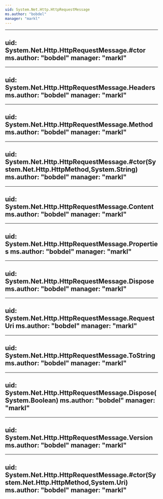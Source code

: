```yaml
---
uid: System.Net.Http.HttpRequestMessage
ms.author: "bobdel"
manager: "markl"
---
```


---
uid: System.Net.Http.HttpRequestMessage.#ctor
ms.author: "bobdel"
manager: "markl"
---

---
uid: System.Net.Http.HttpRequestMessage.Headers
ms.author: "bobdel"
manager: "markl"
---

---
uid: System.Net.Http.HttpRequestMessage.Method
ms.author: "bobdel"
manager: "markl"
---

---
uid: System.Net.Http.HttpRequestMessage.#ctor(System.Net.Http.HttpMethod,System.String)
ms.author: "bobdel"
manager: "markl"
---

---
uid: System.Net.Http.HttpRequestMessage.Content
ms.author: "bobdel"
manager: "markl"
---

---
uid: System.Net.Http.HttpRequestMessage.Properties
ms.author: "bobdel"
manager: "markl"
---

---
uid: System.Net.Http.HttpRequestMessage.Dispose
ms.author: "bobdel"
manager: "markl"
---

---
uid: System.Net.Http.HttpRequestMessage.RequestUri
ms.author: "bobdel"
manager: "markl"
---

---
uid: System.Net.Http.HttpRequestMessage.ToString
ms.author: "bobdel"
manager: "markl"
---

---
uid: System.Net.Http.HttpRequestMessage.Dispose(System.Boolean)
ms.author: "bobdel"
manager: "markl"
---

---
uid: System.Net.Http.HttpRequestMessage.Version
ms.author: "bobdel"
manager: "markl"
---

---
uid: System.Net.Http.HttpRequestMessage.#ctor(System.Net.Http.HttpMethod,System.Uri)
ms.author: "bobdel"
manager: "markl"
---
